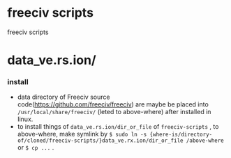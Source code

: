 # freeciv scripts

freeciv scripts



# data_ve.rs.ion/

### install
- data directory of Freeciv source code(https://github.com/freeciv/freeciv) are maybe be placed into `/usr/local/share/freeciv/` (leted to above-where) after installed in linux.
- to install things of `data_ve.rs.ion/dir_or_file` of `freeciv-scripts` , to above-where, make symlink by `$ sudo ln -s {where-is/directory-of/cloned/freeciv-scripts/}data_ve.rx.ion/dir_or_file /above-where` or `$ cp ...` .





